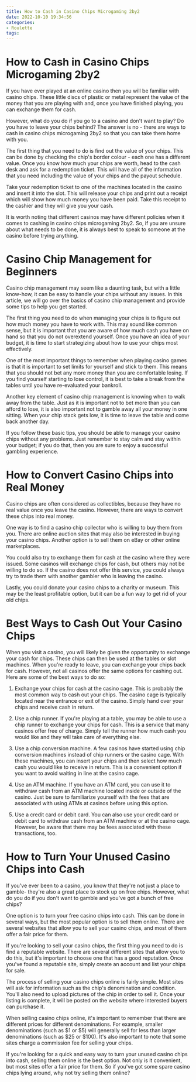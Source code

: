 ```yaml
---
title: How to Cash in Casino Chips Microgaming 2by2
date: 2022-10-10 19:34:56
categories:
- Roulette
tags:
---
```



#  How to Cash in Casino Chips Microgaming 2by2

If you have ever played at an online casino then you will be familiar with casino chips. These little discs of plastic or metal represent the value of the money that you are playing with and, once you have finished playing, you can exchange them for cash.

However, what do you do if you go to a casino and don't want to play? Do you have to leave your chips behind? The answer is no - there are ways to cash in casino chips microgaming 2by2 so that you can take them home with you.

The first thing that you need to do is find out the value of your chips. This can be done by checking the chip's border colour - each one has a different value. Once you know how much your chips are worth, head to the cash desk and ask for a redemption ticket. This will have all of the information that you need including the value of your chips and the payout schedule.

Take your redemption ticket to one of the machines located in the casino and insert it into the slot. This will release your chips and print out a receipt which will show how much money you have been paid. Take this receipt to the cashier and they will give you your cash.

It is worth noting that different casinos may have different policies when it comes to cashing in casino chips microgaming 2by2. So, if you are unsure about what needs to be done, it is always best to speak to someone at the casino before trying anything.

#  Casino Chip Management for Beginners

Casino chip management may seem like a daunting task, but with a little know-how, it can be easy to handle your chips without any issues. In this article, we will go over the basics of casino chip management and provide some tips to help you get started.

The first thing you need to do when managing your chips is to figure out how much money you have to work with. This may sound like common sense, but it is important that you are aware of how much cash you have on hand so that you do not overextend yourself. Once you have an idea of your budget, it is time to start strategizing about how to use your chips most effectively.

One of the most important things to remember when playing casino games is that it is important to set limits for yourself and stick to them. This means that you should not bet any more money than you are comfortable losing. If you find yourself starting to lose control, it is best to take a break from the tables until you have re-evaluated your bankroll.

Another key element of casino chip management is knowing when to walk away from the table. Just as it is important not to bet more than you can afford to lose, it is also important not to gamble away all your money in one sitting. When your chip stack gets low, it is time to leave the table and come back another day.

If you follow these basic tips, you should be able to manage your casino chips without any problems. Just remember to stay calm and stay within your budget; if you do that, then you are sure to enjoy a successful gambling experience.

#  How to Convert Casino Chips into Real Money

Casino chips are often considered as collectibles, because they have no real value once you leave the casino. However, there are ways to convert these chips into real money.

One way is to find a casino chip collector who is willing to buy them from you. There are online auction sites that may also be interested in buying your casino chips. Another option is to sell them on eBay or other online marketplaces.

You could also try to exchange them for cash at the casino where they were issued. Some casinos will exchange chips for cash, but others may not be willing to do so. If the casino does not offer this service, you could always try to trade them with another gambler who is leaving the casino.

Lastly, you could donate your casino chips to a charity or museum. This may be the least profitable option, but it can be a fun way to get rid of your old chips.

#  Best Ways to Cash Out Your Casino Chips

When you visit a casino, you will likely be given the opportunity to exchange your cash for chips. These chips can then be used at the tables or slot machines. When you're ready to leave, you can exchange your chips back for cash. However, not all casinos offer the same options for cashing out. Here are some of the best ways to do so:

1. Exchange your chips for cash at the casino cage. This is probably the most common way to cash out your chips. The casino cage is typically located near the entrance or exit of the casino. Simply hand over your chips and receive cash in return.

2. Use a chip runner. If you're playing at a table, you may be able to use a chip runner to exchange your chips for cash. This is a service that many casinos offer free of charge. Simply tell the runner how much cash you would like and they will take care of everything else.

3. Use a chip conversion machine. A few casinos have started using chip conversion machines instead of chip runners or the casino cage. With these machines, you can insert your chips and then select how much cash you would like to receive in return. This is a convenient option if you want to avoid waiting in line at the casino cage.

4. Use an ATM machine. If you have an ATM card, you can use it to withdraw cash from an ATM machine located inside or outside of the casino. Just be sure to familiarize yourself with the fees that are associated with using ATMs at casinos before using this option.

5. Use a credit card or debit card. You can also use your credit card or debit card to withdraw cash from an ATM machine or at the casino cage. However, be aware that there may be fees associated with these transactions, too.

#  How to Turn Your Unused Casino Chips into Cash

If you've ever been to a casino, you know that they're not just a place to gamble- they're also a great place to stock up on free chips. However, what do you do if you don't want to gamble and you've got a bunch of free chips?

One option is to turn your free casino chips into cash. This can be done in several ways, but the most popular option is to sell them online. There are several websites that allow you to sell your casino chips, and most of them offer a fair price for them.

If you're looking to sell your casino chips, the first thing you need to do is find a reputable website. There are several different sites that allow you to do this, but it's important to choose one that has a good reputation. Once you've found a reputable site, simply create an account and list your chips for sale.

The process of selling your casino chips online is fairly simple. Most sites will ask for information such as the chip's denomination and condition. You'll also need to upload pictures of the chip in order to sell it. Once your listing is complete, it will be posted on the website where interested buyers can purchase it.

When selling casino chips online, it's important to remember that there are different prices for different denominations. For example, smaller denominations (such as $1 or $5) will generally sell for less than larger denominations (such as $25 or $100). It's also important to note that some sites charge a commission fee for selling your chips.

If you're looking for a quick and easy way to turn your unused casino chips into cash, selling them online is the best option. Not only is it convenient, but most sites offer a fair price for them. So if you've got some spare casino chips lying around, why not try selling them online?